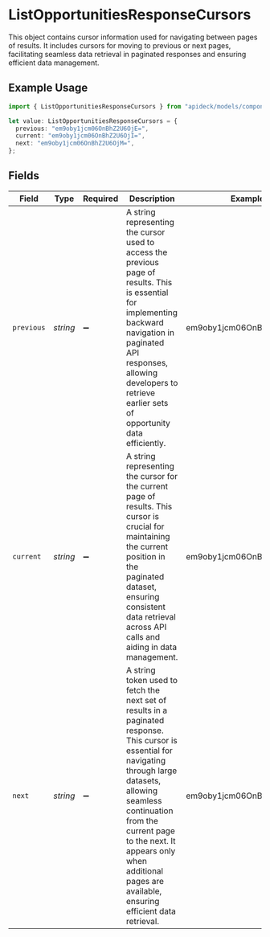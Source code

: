 # ListOpportunitiesResponseCursors

This object contains cursor information used for navigating between pages of results. It includes cursors for moving to previous or next pages, facilitating seamless data retrieval in paginated responses and ensuring efficient data management.

## Example Usage

```typescript
import { ListOpportunitiesResponseCursors } from "apideck/models/components";

let value: ListOpportunitiesResponseCursors = {
  previous: "em9oby1jcm06OnBhZ2U6OjE=",
  current: "em9oby1jcm06OnBhZ2U6OjI=",
  next: "em9oby1jcm06OnBhZ2U6OjM=",
};
```

## Fields

| Field                                                                                                                                                                                                                                                                                                   | Type                                                                                                                                                                                                                                                                                                    | Required                                                                                                                                                                                                                                                                                                | Description                                                                                                                                                                                                                                                                                             | Example                                                                                                                                                                                                                                                                                                 |
| ------------------------------------------------------------------------------------------------------------------------------------------------------------------------------------------------------------------------------------------------------------------------------------------------------- | ------------------------------------------------------------------------------------------------------------------------------------------------------------------------------------------------------------------------------------------------------------------------------------------------------- | ------------------------------------------------------------------------------------------------------------------------------------------------------------------------------------------------------------------------------------------------------------------------------------------------------- | ------------------------------------------------------------------------------------------------------------------------------------------------------------------------------------------------------------------------------------------------------------------------------------------------------- | ------------------------------------------------------------------------------------------------------------------------------------------------------------------------------------------------------------------------------------------------------------------------------------------------------- |
| `previous`                                                                                                                                                                                                                                                                                              | *string*                                                                                                                                                                                                                                                                                                | :heavy_minus_sign:                                                                                                                                                                                                                                                                                      | A string representing the cursor used to access the previous page of results. This is essential for implementing backward navigation in paginated API responses, allowing developers to retrieve earlier sets of opportunity data efficiently.                                                          | em9oby1jcm06OnBhZ2U6OjE=                                                                                                                                                                                                                                                                                |
| `current`                                                                                                                                                                                                                                                                                               | *string*                                                                                                                                                                                                                                                                                                | :heavy_minus_sign:                                                                                                                                                                                                                                                                                      | A string representing the cursor for the current page of results. This cursor is crucial for maintaining the current position in the paginated dataset, ensuring consistent data retrieval across API calls and aiding in data management.                                                              | em9oby1jcm06OnBhZ2U6OjI=                                                                                                                                                                                                                                                                                |
| `next`                                                                                                                                                                                                                                                                                                  | *string*                                                                                                                                                                                                                                                                                                | :heavy_minus_sign:                                                                                                                                                                                                                                                                                      | A string token used to fetch the next set of results in a paginated response. This cursor is essential for navigating through large datasets, allowing seamless continuation from the current page to the next. It appears only when additional pages are available, ensuring efficient data retrieval. | em9oby1jcm06OnBhZ2U6OjM=                                                                                                                                                                                                                                                                                |